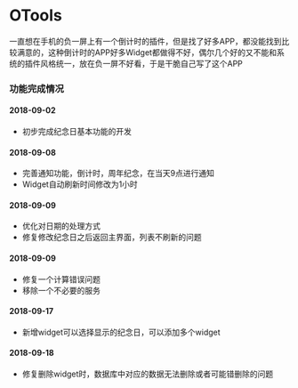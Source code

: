 # OTools

一直想在手机的负一屏上有一个倒计时的插件，但是找了好多APP，都没能找到比较满意的，这种倒计时的APP好多Widget都做得不好，偶尔几个好的又不能和系统的插件风格统一，放在负一屏不好看，于是干脆自己写了这个APP

### 功能完成情况

#### 2018-09-02
- 初步完成纪念日基本功能的开发

#### 2018-09-08
- 完善通知功能，倒计时，周年纪念，在当天9点进行通知
- Widget自动刷新时间修改为1小时

#### 2018-09-09
- 优化对日期的处理方式
- 修复修改纪念日之后返回主界面，列表不刷新的问题

#### 2018-09-09
- 修复一个计算错误问题
- 移除一个不必要的服务

#### 2018-09-17
- 新增widget可以选择显示的纪念日，可以添加多个widget

#### 2018-09-18
- 修复删除widget时，数据库中对应的数据无法删除或者可能错删除的问题